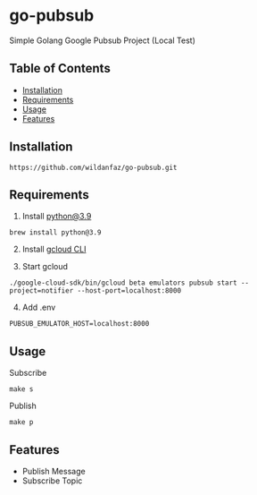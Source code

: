 # go-pubsub

Simple Golang Google Pubsub Project (Local Test)

## Table of Contents

- [Installation](#installation)
- [Requirements](#requirements)
- [Usage](#usage)
- [Features](#features)

## Installation
```
https://github.com/wildanfaz/go-pubsub.git
```

## Requirements
1. Install python@3.9
```
brew install python@3.9
```

2. Install [gcloud CLI](https://cloud.google.com/sdk/docs/install)

3. Start gcloud
```
./google-cloud-sdk/bin/gcloud beta emulators pubsub start --project=notifier --host-port=localhost:8000
```

4. Add .env
```
PUBSUB_EMULATOR_HOST=localhost:8000
```

## Usage
Subscribe
```
make s
```

Publish
```
make p
```


## Features

- Publish Message
- Subscribe Topic
